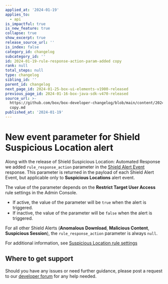 ```yaml
---
applied_at: '2024-01-19'
applies_to:
  - api
is_impactful: true
is_new_feature: true
collapse: true
show_excerpt: true
release_source_url: ''
is_index: false
category_id: changelog
subcategory_id: ''
id: 2024-01-19-rule-response-action-param-added copy
rank: null
total_steps: null
type: changelog
sibling_id: ''
parent_id: changelog
next_page_id: 2024-01-25-box-ui-elements-v1900-released
previous_page_id: 2024-01-16-box-java-sdk-v470-released
source_url: >-
  https://github.com/box/box-developer-changelog/blob/main/content/2024/01-19-rule-response-action-param-added
  copy.md
published_at: '2024-01-19'
---
```

# New event parameter for Shield Suspicious Location alert

Along with the release of Shield Suspicious Location: Automated Response we added `rule_response_action` parameter in the [Shield Alert Event][1] response.
This parameter is returned in the payload of each Shield Alert Event, but applicable only to **Suspicious Locations** alert event.

<!-- more -->

The value of the parameter depends on the **Restrict Target User Access** rule settings in the Admin Console.

* If active, the value of the parameter will be `true` when the alert is triggered.
* If inactive, the value of the parameter will be `false` when the alert is triggered.

For all other Shield Alerts (**Anomalous Download**, **Malicious Content**, **Suspicious Session**), the `rule_response_action` parameter is always `null`.

For additional information, see [Suspicious Location rule settings][2]

## Where to get support

Should you have any issues or need further guidance, please post a request to our [developer forum][3] for any help needed.


[1]: g://events/event-triggers/shield-alert-events/#suspicious-locations-alert
[2]: https://support.box.com/hc/en-us/articles/9090542213395-Shield-Threat-Detection-Rule-Settings#h_01GE85EWQ1TS5APY7RGN801QSC
[3]: https://forum.box.com/